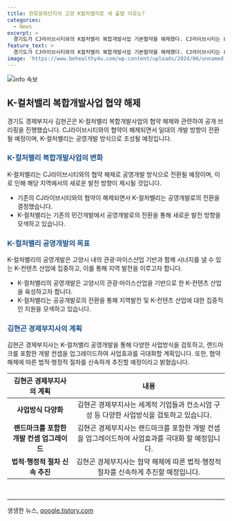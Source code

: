 ```yaml
---
title: 한류문화단지의 고양 K컬처밸리로 새 출발 이유는?
categories:
  - News
excerpt: >
  경기도가 CJ라이브시티와의 K컬처밸리 복합개발사업 기본협약을 해제했다. CJ라이브시티는 8년 동안 사업계획 변경과 공사 중단으로 지체상금 1000억원 문제를 일으켜 왔다. 경기도는 이를 불공정하다고 판단하고 공영개발으로 방향을 전환하기로 결정했다. K컬처밸리는 K컨텐츠 특화 복합문화단지로 발전하며, 김현곤 경기도 경제부지사는 세계적 기업들과 협력하고 랜드마크를 포함한 개발 컨셉을 업그레이드할 계획이라고 밝혔다.
feature_text: >
  경기도가 CJ라이브시티와의 K컬처밸리 복합개발사업 기본협약을 해제했다. CJ라이브시티는 8년 동안 사업계획 변경과 공사 중단으로 지체상금 1000억원 문제를 일으켜 왔다. 경기도는 이를 불공정하다고 판단하고 공영개발으로 방향을 전환하기로 결정했다. K컬처밸리는 K컨텐츠 특화 복합문화단지로 발전하며, 김현곤 경기도 경제부지사는 세계적 기업들과 협력하고 랜드마크를 포함한 개발 컨셉을 업그레이드할 계획이라고 밝혔다.
image: 'https://www.behealthy4u.com/wp-content/uploads/2024/06/unnamed-file.png'
---
```


<p><img src="https://www.behealthy4u.com/wp-content/uploads/2024/06/unnamed-file.png" alt="info 속보" /></p>

<h2 data-ke-size="size26">K-컬처밸리 복합개발사업 협약 해제</h2>

<p data-ke-size="size16">경기도 경제부지사 김현곤은 K-컬처밸리 복합개발사업의 협약 해제와 관련하여 공개 브리핑을 진행했습니다. CJ라이브시티와의 협약이 해제되면서 일대의 개발 방향이 전환될 예정이며, K-컬처밸리는 공영개발 방식으로 조성될 예정입니다.</p>

<h3><b><span style="color: #1a5490;">K-컬처밸리 복합개발사업의 변화</span></b></h3>

<p data-ke-size="size16">K-컬처밸리는 CJ라이브시티와의 협약 해제로 공영개발 방식으로 전환될 예정이며, 이로 인해 해당 지역에서의 새로운 발전 방향이 제시될 것입니다.</p>

<ul>
<li>기존의 CJ라이브시티와의 협약이 해제되면서 K-컬처밸리는 공영개발로의 전환을 결정했습니다.</li>
<li>K-컬처밸리는 기존의 민간개발에서 공영개발로의 전환을 통해 새로운 발전 방향을 모색하고 있습니다.</li>
</ul>

<h3><b><span style="color: #1a5490;">K-컬처밸리 공영개발의 목표</span></b></h3>

<p data-ke-size="size16">K-컬처밸리의 공영개발은 고양시 내의 관광·마이스산업 기반과 함께 시너지를 낼 수 있는 K-컨텐츠 산업에 집중하고, 이를 통해 지역 발전을 이루고자 합니다.</p>

<ul>
<li>K-컬처밸리의 공영개발은 고양시의 관광·마이스산업을 기반으로 한 K-컨텐츠 산업을 육성하고자 합니다.</li>
<li>K-컬처밸리는 공공개발로의 전환을 통해 지역발전 및 K-컨텐츠 산업에 대한 집중적인 지원을 모색하고 있습니다.</li>
</ul>

<h3><b><span style="color: #1a5490;">김현곤 경제부지사의 계획</span></b></h3>

<p data-ke-size="size16">김현곤 경제부지사는 K-컬처밸리 공영개발을 통해 다양한 사업방식을 검토하고, 랜드마크를 포함한 개발 컨셉을 업그레이드하여 사업효과를 극대화할 계획입니다. 또한, 협약 해제에 따른 법적·행정적 절차를 신속하게 추진할 예정이라고 밝혔습니다.</p>

<table>
<thead>
<tr>
<th>김현곤 경제부지사의 계획</th>
<th>내용</th>
</tr>
</thead>
<tbody>
<tr>
<td style="text-align: center; height: 17px;"><b>사업방식 다양화</b></td>
<td style="text-align: center; height: 17px;">김현곤 경제부지사는 세계적 기업들과 컨소시엄 구성 등 다양한 사업방식을 검토하고 있습니다.</td>
</tr>
<tr>
<td style="text-align: center; height: 17px;"><b>랜드마크를 포함한 개발 컨셉 업그레이드</b></td>
<td style="text-align: center; height: 17px;">김현곤 경제부지사는 랜드마크를 포함한 개발 컨셉을 업그레이드하여 사업효과를 극대화 할 예정입니다.</td>
</tr>
<tr>
<td style="text-align: center; height: 17px;"><b>법적·행정적 절차 신속 추진</b></td>
<td style="text-align: center; height: 17px;">김현곤 경제부지사는 협약 해제에 따른 법적·행정적 절차를 신속하게 추진할 예정입니다.</td>
</tr>
</tbody>
</table>

<p data-ke-size="size16">&nbsp;</p>

<hr>
생생한 뉴스, <a href="https://qoogle.tistory.com" rel="dofollow">qoogle.tistory.com</a>


